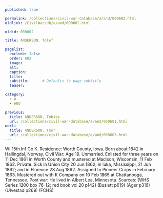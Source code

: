 ```yaml
---
published: true

permalink: /collections/civil-war-database/a/and/000602.html
oldlink: /CivilWar/db/a/and/000602.html

oldid: 000602

title: ANDERSON, Tolef

pagelist:
  exclude: false
  order: 602
  image: 
  alt:
  caption:
  title:
  subtitle:      # Defaults to page subtitle
  teaser:

category: 
  - A 
  - AND

previous:
  title: ANDERSON, Tobias
  url: /collections/civil-war-database/a/and/000601.html  
next:
  title: ANDERSON, Toor
  url: /collections/civil-war-database/a/and/000603.html   
---
```

WI 15th Inf Co K. Residence: Worth County, Iowa. Born about 1842 in Hallingdal, Norway. Civil War: Age 19. Unmarried. Enlisted for three years on 11 Dec 1861 in Worth County and mustered at Madison, Wisconsin, 11 Feb 1862. Private. Sick in Union City 20 Jun 1862; in Iuka, Mississippi, 21 Jun 1862; and in Florence 28 Aug 1862. Assigned to Pioneer Corps in February 1863. Mustered out with K Company on 10 Feb 1865 at Chattanooga, Tennessee. Post war: He lived in Albert Lea, Minnesota. Sources: (WHS Series 1200 box 76-12; red book vol 20 p142) (Buslett p619) (Ager p316) (Ulvestad p269) (FCHS)